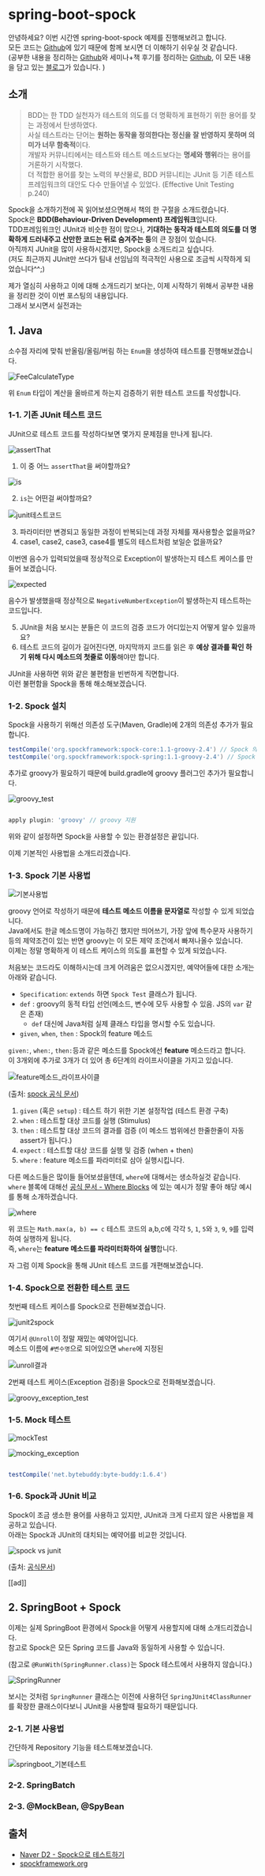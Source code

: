 # spring-boot-spock

안녕하세요? 이번 시간엔 spring-boot-spock 예제를 진행해보려고 합니다.  
모든 코드는 [Github](https://github.com/jojoldu/blog-code/tree/master/spring-boot-spock)에 있기 때문에 함께 보시면 더 이해하기 쉬우실 것 같습니다.  
(공부한 내용을 정리하는 [Github](https://github.com/jojoldu/blog-code)와 세미나+책 후기를 정리하는 [Github](https://github.com/jojoldu/review), 이 모든 내용을 담고 있는 [블로그](http://jojoldu.tistory.com/)가 있습니다. )<br/>
 

## 소개

> BDD는 한 TDD 실천자가 테스트의 의도를 더 명확하게 표현하기 위한 용어를 찾는 과정에서 탄생하였다.  
사실 테스트라는 단어는 **원하는 동작을 정의한다는 정신을 잘 반영하지 못하며 의미가 너무 함축적**이다.  
개발자 커뮤니티에서는 테스트와 테스트 메소드보다는 **명세와 행위**라는 용어를 거론하기 시작했다.  
더 적합한 용어를 찾는 노력의 부산물로, BDD 커뮤니티는 JUnit 등 기존 테스트 프레임워크의 대안도 다수 만들어낼 수 있었다.
(Effective Unit Testing p.240)

Spock을 소개하기전에 꼭 읽어보셨으면해서 책의 한 구절을 소개드렸습니다.  
Spock은 **BDD(Behaviour-Driven Development) 프레임워크**입니다.  
TDD프레임워크인 JUnit과 비슷한 점이 많으나, **기대하는 동작과 테스트의 의도를 더 명확하게 드러내주고 산만한 코드는 뒤로 숨겨주는 등**의 큰 장점이 있습니다.  
아직까지 JUnit을 많이 사용하시겠지만, Spock을 소개드리고 싶습니다.  
(저도 최근까지 JUnit만 쓰다가 팀내 선임님의 적극적인 사용으로 조금씩 시작하게 되었습니다^^;)  
  
제가 열심히 사용하고 이에 대해 소개드리기 보다는, 이제 시작하기 위해서 공부한 내용을 정리한 것이 이번 포스팅의 내용입니다.  
그래서 보시면서 실전과는 

## 1. Java

소수점 자리에 맞춰 반올림/올림/버림 하는 ```Enum```을 생성하여 테스트를 진행해보겠습니다.  

![FeeCalculateType](./images/FeeCalculateType.png)

위 ```Enum``` 타입이 계산을 올바르게 하는지 검증하기 위한 테스트 코드를 작성합니다. 

### 1-1. 기존 JUnit 테스트 코드

JUnit으로 테스트 코드를 작성하다보면 몇가지 문제점을 만나게 됩니다.

![assertThat](./images/assertThat.png)

1. 이 중 어느 ```assertThat```을 써야할까요?

![is](./images/is.png)

2. ```is```는 어떤걸 써야할까요?
 
![junit테스트코드](./images/junit테스트코드.png)

3. 파라미터만 변경되고 동일한 과정이 반복되는데 과정 자체를 재사용할순 없을까요?
4. case1, case2, case3, case4를 별도의 테스트처럼 보일순 없을까요?

이번엔 음수가 입력되었을때 정상적으로 Exception이 발생하는지 테스트 케이스를 만들어 보겠습니다.

![expected](./images/expected.png)

음수가 발생했을때 정상적으로 ```NegativeNumberException```이 발생하는지 테스트하는 코드입니다.  

5. JUnit을 처음 보시는 분들은 이 코드의 검증 코드가 어디있는지 어떻게 알수 있을까요?  
6. 테스트 코드의 길이가 길어진다면, 마지막까지 코드를 읽은 후 **예상 결과를 확인 하기 위해 다시 메소드의 첫줄로 이동**해야만 합니다.  
  
JUnit을 사용하면 위와 같은 불편함을 빈번하게 직면합니다.  
이런 불편함을 Spock을 통해 해소해보겠습니다.

### 1-2. Spock 설치

Spock을 사용하기 위해선 의존성 도구(Maven, Gradle)에 2개의 의존성 추가가 필요합니다.

```groovy
testCompile('org.spockframework:spock-core:1.1-groovy-2.4') // Spock 의존성 추가
testCompile('org.spockframework:spock-spring:1.1-groovy-2.4') // Spock 의존성 추가
``` 

추가로 groovy가 필요하기 때문에 build.gradle에 groovy 플러그인 추가가 필요합니다.

![groovy_test](./images/groovy_test.png)

```groovy

apply plugin: 'groovy' // groovy 지원

```

위와 같이 설정하면 Spock을 사용할 수 있는 환경설정은 끝입니다.  
  
이제 기본적인 사용법을 소개드리겠습니다.

### 1-3. Spock 기본 사용법

![기본사용법](./images/기본사용법.png)

groovy 언어로 작성하기 때문에 **테스트 메소드 이름을 문자열로** 작성할 수 있게 되었습니다.  
Java에서도 한글 메소드명이 가능하긴 했지만 띄어쓰기, 가장 앞에 특수문자 사용하기 등의 제약조건이 있는 반면 groovy는 이 모든 제약 조건에서 빠져나올수 있습니다.  
이제는 정말 명확하게 이 테스트 케이스의 의도를 표현할 수 있게 되었습니다.  
  
처음보는 코드라도 이해하시는데 크게 어려움은 없으시겠지만, 예약어들에 대한 소개는 아래와 같습니다.

* ```Specification```: ```extends``` 하면 ```Spock Test``` 클래스가 됩니다.  
* ```def``` : groovy의 동적 타입 선언(메소드, 변수에 모두 사용할 수 있음. JS의 ```var``` 같은 존재)
  * ```def``` 대신에 Java처럼 실제 클래스 타입을 명시할 수도 있습니다.
* ```given```, ```when```, ```then``` : Spock의 feature 메소드

 ```given:```, ```when:```, ```then:```등과 같은 메소드를 Spock에선 **feature** 메소드라고 합니다.  
이 3개외에 추가로 3개가 더 있어 총 6단계의 라이프사이클을 가지고 있습니다.  

![feature메소드_라이프사이클](./images/feature메소드_라이프사이클.png)

(출처: [spock 공식 문서](http://spockframework.org/spock/docs/1.0/spock_primer.html))

1. ```given``` (혹은 ```setup```) : 테스트 하기 위한 기본 설정작업 (테스트 환경 구축)
2. ```when``` : 테스트할 대상 코드를 실행 (Stimulus)
3. ```then``` : 테스트할 대상 코드의 결과를 검증 (이 메소드 범위에선 한줄한줄이 자동 assert가 됩니다.) 
4. ```expect``` : 테스트할 대상 코드를 실행 및 검증 (when + then)
5. ```where``` : feature 메소드를 파라미터로 삼아 실행시킵니다.

다른 메소드들은 많이들 들어보셨을텐데, ```where```에 대해서는 생소하실것 같습니다.  
 ```where``` 블록에 대해선 [공식 문서 - Where Blocks](http://spockframework.org/spock/docs/1.0/spock_primer.html) 에 있는 예시가 정말 좋아 해당 예시를 통해 소개하겠습니다.

![where](./images/where.png)

위 코드는 ```Math.max(a, b) == c``` 테스트 코드의 a,b,c에 각각 ```5```, ```1```, ```5```와 ```3```, ```9```, ```9```를 입력하여 실행하게 됩니다.  
즉, ```where```는 **feature 메소드를 파라미터화하여 실행**합니다.  
  
자 그럼 이제 Spock을 통해 JUnit 테스트 코드를 개편해보겠습니다.

### 1-4. Spock으로 전환한 테스트 코드

첫번째 테스트 케이스를 Spock으로 전환해보겠습니다.

![junit2spock](./images/junit2spock.png)

여기서 ```@Unroll```이 정말 재밌는 예약어입니다.  
메소드 이름에 ```#변수명```으로 되어있으면 ```where```에 지정된 

![unroll결과](./images/unroll결과.png)


2번째 테스트 케이스(Exception 검증)을 Spock으로 전화해보겠습니다.

![groovy_exception_test](./images/groovy_exception_test.png)

### 1-5. Mock 테스트

![mockTest](./images/mockTest.png)

![mocking_exception](./images/mocking_exception.png)


```groovy

testCompile('net.bytebuddy:byte-buddy:1.6.4')
```

### 1-6. Spock과 JUnit 비교

Spock이 조금 생소한 용어를 사용하고 있지만, JUnit과 크게 다르지 않은 사용법을 제공하고 있습니다.  
아래는 Spock과 JUnit의 대치되는 예약어를 비교한 것입니다.

![spock vs junit](./images/spock_junit.png)

(출처: [공식문서](http://spockframework.org/spock/docs/1.0/spock_primer.html))

[[ad]]

## 2. SpringBoot + Spock

이제는 실제 SpringBoot 환경에서 Spock을 어떻게 사용할지에 대해 소개드리겠습니다.  
참고로 Spock은 모든 Spring 코드를 Java와 동일하게 사용할 수 있습니다.  
  
(참고로 ```@RunWith(SpringRunner.class)```는 Spock 테스트에서 사용하지 않습니다.)  

![SpringRunner](./images/SpringRunner.png)

보시는 것처럼 ```SpringRunner``` 클래스는 이전에 사용하던 ```SpringJUnit4ClassRunner```를 확장한 클래스이다보니 JUnit을 사용할때 필요하기 때문입니다.  
  


### 2-1. 기본 사용법

간단하게 Repository 기능을 테스트해보겠습니다.  

![springboot_기본테스트](./images/springboot_기본테스트.png)


### 2-2. SpringBatch

### 2-3. @MockBean, @SpyBean

## 출처

* [Naver D2 - Spock으로 테스트하기](http://d2.naver.com/helloworld/568425)
* [spockframework.org](http://spockframework.org/spock/docs/1.0/spock_primer.html)